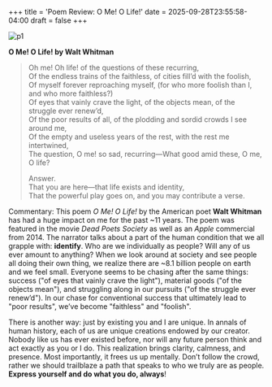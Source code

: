 +++
title = 'Poem Review: O Me! O Life!'
date = 2025-09-28T23:55:58-04:00
draft = false
+++

![p1](/blog/20250629_Poets/walt_whitman.png)

**O Me! O Life! by Walt Whitman**

> Oh me! Oh life! of the questions of these recurring,  
> Of the endless trains of the faithless, of cities fill’d with the foolish,  
> Of myself forever reproaching myself, (for who more foolish than I, and who more faithless?)  
> Of eyes that vainly crave the light, of the objects mean, of the struggle ever renew’d,  
> Of the poor results of all, of the plodding and sordid crowds I see around me,  
> Of the empty and useless years of the rest, with the rest me intertwined,  
> The question, O me! so sad, recurring—What good amid these, O me, O life?  
>  
> Answer.  
> That you are here—that life exists and identity,  
> That the powerful play goes on, and you may contribute a verse.

Commentary: This poem *O Me! O Life!* by the American poet **Walt Whitman** has had a huge impact on me for the past ~11 years. The poem was featured in the movie *Dead Poets Society* as well as an *Apple* commercial from 2014. The narrator talks about a part of the human condition that we all grapple with: **identify**. Who are we individually as people? Will any of us ever amount to anything? When we look around at society and see people all doing their own thing, we realize there are ~8.1 billion people on earth and we feel small. Everyone seems to be chasing after the same things: success ("of eyes that vainly crave the light"), material goods ("of the objects mean"), and struggling along in our pursuits ("of the struggle ever renew’d"). In our chase for conventional success that ultimately lead to "poor results", we’ve become "faithless" and "foolish". 

There is another way: just by existing you and I are unique. In annals of human history, each of us are unique creations endowed by our creator. Nobody like us has ever existed before, nor will any future person think and act exactly as you or I do. This realization brings clarity, calmness, and presence. Most importantly, it frees us up mentally. Don’t follow the crowd, rather we should trailblaze a path that speaks to who we truly are as people. **Express yourself and do what you do, always**! 
